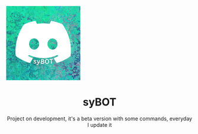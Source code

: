 <div align="center">
  <div align="left">
    <code><img height="200" src="/img/syBOT.png" float="left"></code>
  </div>
<h1>syBOT</h1>
</div>
<div align="center">
Project on development, it's a beta version with some commands, everyday I update it
</div>
